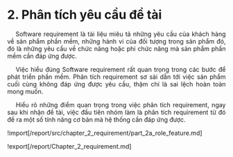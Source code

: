 # **2. Phân tích yêu cầu đề tài**

<p style='text-align: justify;'>
&emsp;
Software requirement là tài liệu miêu tả những yêu cầu của khách hàng về sản phẩm phần mềm, 
những hành vi của đối tượng trong sản phẩm đó, 
đó là những yêu cầu về chức năng hoặc phi chức năng mà sản phẩm phần mềm cần đáp ứng được.
</p>

<p style='text-align: justify;'>
&emsp;
Việc hiểu đúng Software requirement rất quan trọng trong các bước để phát triển phần mềm.
Phân tích requirement sơ sài dẫn tới việc sản phẩm cuối cùng không đáp ứng được yêu cầu,
thậm chí là sai lệch hoàn toàn mong muốn.
</p>

<p style='text-align: justify;'>
&emsp;
Hiểu rõ những điểm quan trọng trong việc phân tích requirement, 
ngay sau khi nhận đề tài, việc đầu tiên nhóm làm là phân tích requirement 
từ đó đề ra một số tính năng cơ bản mà hệ thống cần đáp ứng được.
</p>

!import[/report/src/chapter_2_requirement/part_2a_role_feature.md]

!export[/report/Chapter_2_requirement.md]
